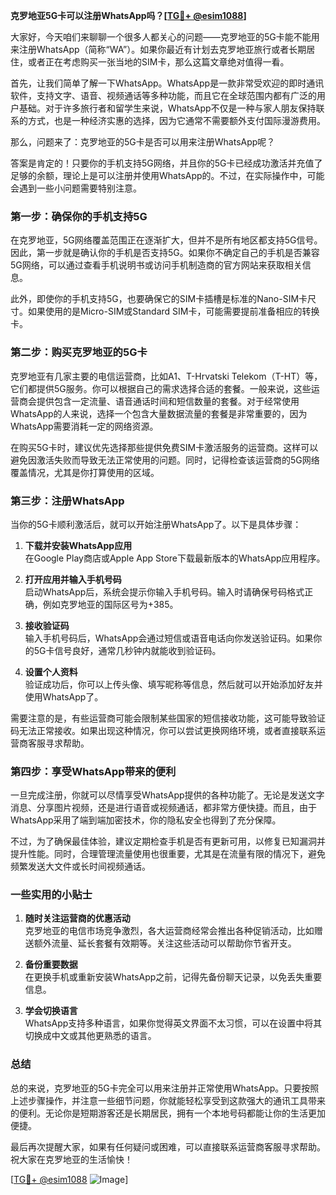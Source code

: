 **克罗地亚5G卡可以注册WhatsApp吗？[[TG💪+ @esim1088](https://t.me/s/esim1088)]**

大家好，今天咱们来聊聊一个很多人都关心的问题——克罗地亚的5G卡能不能用来注册WhatsApp（简称“WA”）。如果你最近有计划去克罗地亚旅行或者长期居住，或者正在考虑购买一张当地的SIM卡，那么这篇文章绝对值得一看。

首先，让我们简单了解一下WhatsApp。WhatsApp是一款非常受欢迎的即时通讯软件，支持文字、语音、视频通话等多种功能，而且它在全球范围内都有广泛的用户基础。对于许多旅行者和留学生来说，WhatsApp不仅是一种与家人朋友保持联系的方式，也是一种经济实惠的选择，因为它通常不需要额外支付国际漫游费用。

那么，问题来了：克罗地亚的5G卡是否可以用来注册WhatsApp呢？

答案是肯定的！只要你的手机支持5G网络，并且你的5G卡已经成功激活并充值了足够的余额，理论上是可以注册并使用WhatsApp的。不过，在实际操作中，可能会遇到一些小问题需要特别注意。

### **第一步：确保你的手机支持5G**
在克罗地亚，5G网络覆盖范围正在逐渐扩大，但并不是所有地区都支持5G信号。因此，第一步就是确认你的手机是否支持5G。如果你不确定自己的手机是否兼容5G网络，可以通过查看手机说明书或访问手机制造商的官方网站来获取相关信息。

此外，即使你的手机支持5G，也要确保它的SIM卡插槽是标准的Nano-SIM卡尺寸。如果使用的是Micro-SIM或Standard SIM卡，可能需要提前准备相应的转换卡。

### **第二步：购买克罗地亚的5G卡**
克罗地亚有几家主要的电信运营商，比如A1、T-Hrvatski Telekom（T-HT）等，它们都提供5G服务。你可以根据自己的需求选择合适的套餐。一般来说，这些运营商会提供包含一定流量、语音通话时间和短信数量的套餐。对于经常使用WhatsApp的人来说，选择一个包含大量数据流量的套餐是非常重要的，因为WhatsApp需要消耗一定的网络资源。

在购买5G卡时，建议优先选择那些提供免费SIM卡激活服务的运营商。这样可以避免因激活失败而导致无法正常使用的问题。同时，记得检查该运营商的5G网络覆盖情况，尤其是你打算使用的区域。

### **第三步：注册WhatsApp**
当你的5G卡顺利激活后，就可以开始注册WhatsApp了。以下是具体步骤：

1. **下载并安装WhatsApp应用**  
   在Google Play商店或Apple App Store下载最新版本的WhatsApp应用程序。

2. **打开应用并输入手机号码**  
   启动WhatsApp后，系统会提示你输入手机号码。输入时请确保号码格式正确，例如克罗地亚的国际区号为+385。

3. **接收验证码**  
   输入手机号码后，WhatsApp会通过短信或语音电话向你发送验证码。如果你的5G卡信号良好，通常几秒钟内就能收到验证码。

4. **设置个人资料**  
   验证成功后，你可以上传头像、填写昵称等信息，然后就可以开始添加好友并使用WhatsApp了。

需要注意的是，有些运营商可能会限制某些国家的短信接收功能，这可能导致验证码无法正常接收。如果出现这种情况，你可以尝试更换网络环境，或者直接联系运营商客服寻求帮助。

### **第四步：享受WhatsApp带来的便利**
一旦完成注册，你就可以尽情享受WhatsApp提供的各种功能了。无论是发送文字消息、分享图片视频，还是进行语音或视频通话，都非常方便快捷。而且，由于WhatsApp采用了端到端加密技术，你的隐私安全也得到了充分保障。

不过，为了确保最佳体验，建议定期检查手机是否有更新可用，以修复已知漏洞并提升性能。同时，合理管理流量使用也很重要，尤其是在流量有限的情况下，避免频繁发送大文件或长时间视频通话。

### **一些实用的小贴士**
1. **随时关注运营商的优惠活动**  
   克罗地亚的电信市场竞争激烈，各大运营商经常会推出各种促销活动，比如赠送额外流量、延长套餐有效期等。关注这些活动可以帮助你节省开支。

2. **备份重要数据**  
   在更换手机或重新安装WhatsApp之前，记得先备份聊天记录，以免丢失重要信息。

3. **学会切换语言**  
   WhatsApp支持多种语言，如果你觉得英文界面不太习惯，可以在设置中将其切换成中文或其他更熟悉的语言。

### **总结**
总的来说，克罗地亚的5G卡完全可以用来注册并正常使用WhatsApp。只要按照上述步骤操作，并注意一些细节问题，你就能轻松享受到这款强大的通讯工具带来的便利。无论你是短期游客还是长期居民，拥有一个本地号码都能让你的生活更加便捷。

最后再次提醒大家，如果有任何疑问或困难，可以直接联系运营商客服寻求帮助。祝大家在克罗地亚的生活愉快！

[[TG💪+ @esim1088](https://t.me/s/esim1088) ![Image](https://i.postimg.cc/4NQfJmqS/Snipaste-2025-05-13-00-14-12.png)]